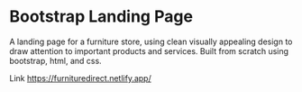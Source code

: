 # Bootstrap Landing Page
A landing page for a furniture store, using clean visually appealing design to draw attention to important products and services. Built from scratch using bootstrap, html, and css.

Link https://furnituredirect.netlify.app/
